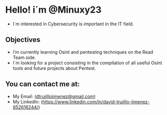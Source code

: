 # Hello! i´m @Minuxy23
- I´m interested in Cybersecurity is important in the IT field.
## Objectives
- I’m currently learning Osint and pentesting techniques on the Read Team side.
- I´m looking for a project consisting in the compilation of all useful Osint tools and future projects about Pentest.
##  You can contact me at:
- My Email: (dtrujillojimenez@gmail.com)
- My Linkedln: (https://www.linkedin.com/in/david-trujillo-jimenez-852616244/)

<!---
Minuxy23/Minuxy23 is a ✨ special ✨ repository because its `README.md` (this file) appears on your GitHub profile.
You can click the Preview link to take a look at your changes.
--->
